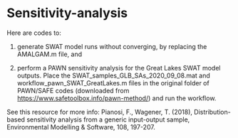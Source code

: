 # Sensitivity-analysis

Here are codes to:

1) generate SWAT model runs without converging, by replacing the AMALGAM.m file, and 

2) perform a PAWN sensitivity analysis for the Great Lakes SWAT model outputs. Place
the SWAT_samples_GLB_SAs_2020_09_08.mat and workflow_pawn_SWAT_GreatLakes.m files in
the original folder of PAWN/SAFE codes (downloaded from https://www.safetoolbox.info/pawn-method/)
and run the workflow.

See this resource for more info:
Pianosi, F., Wagener, T. (2018), Distribution-based sensitivity analysis from a generic input-output sample, 
Environmental Modelling & Software, 108, 197-207.

